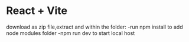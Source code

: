 # React + Vite
download as zip file,extract and within the folder:
-run npm install  to add node modules folder
-npm run dev to start local host

